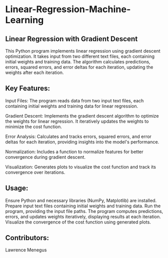 # Linear-Regression-Machine-Learning

## Linear Regression with Gradient Descent

<p> This Python program implements linear regression using gradient descent optimization. It takes input from two different text files, each containing initial weights and training data. The algorithm calculates predictions, errors, squared errors, and error deltas for each iteration, updating the weights after each iteration.</p>

## Key Features:

<p>Input Files: The program reads data from two input text files, each containing initial weights and training data for linear regression. </p>

<p>Gradient Descent: Implements the gradient descent algorithm to optimize the weights for linear regression. It iteratively updates the weights to minimize the cost function.</p>

<p>Error Analysis: Calculates and tracks errors, squared errors, and error deltas for each iteration, providing insights into the model's performance.</p>

<p> Normalization: Includes a function to normalize features for better convergence during gradient descent.</p>

<p> Visualization: Generates plots to visualize the cost function and track its convergence over iterations.</p>


## Usage:

<p> Ensure Python and necessary libraries (NumPy, Matplotlib) are installed.
Prepare input text files containing initial weights and training data.
Run the program, providing the input file paths.
The program computes predictions, errors, and updates weights iteratively, displaying results at each iteration.
Visualize the convergence of the cost function using generated plots. </p>

## Contributors:

<p>Lawrence Menegus</p>
